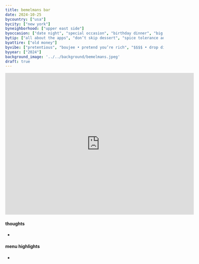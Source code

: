 ```yaml
---
title: bemelmans bar
date: 2024-10-25
bycountry: ["usa"]
bycity: ["new york"]
byneighborhood: ["upper east side"]
byoccasion: ["date night", "special occasion", "birthday dinner", "big group", "impress visitors", "brunch", "coffee • bakery", "oysters • happy hour", "small group", "dessert", "pizza", "fast casual • quick lunch", "walk-in • last minute", "tasting menu", "work dinner", "parents in town", "omakase", "day drink • patio pounders", "cocktail bar", "wine bar", "bar seating • solo dining", "people watching"]
bytip: ["all about the apps", "don’t skip dessert", "spice tolerance advised", "veggie friendly", "automatic service charge", "tough reservation • plan ahead", "the more the merrier", "ask the somm", "flames cocktails", "good for takeout", "seafood heavy", "byob", "loud"]
byattire: ["old money"]
byvibe: ["pretentious", "boujee • pretend you’re rich", "$$$$ • drop dimes"]
byyear: ["2024"]
background_image: '../../background/bemelmans.jpeg'
draft: true
---
```


<iframe src="https://www.google.com/maps/embed?pb=!1m18!1m12!1m3!1d6042.873091105459!2d-73.96573082328466!3d40.774415971384286!2m3!1f0!2f0!3f0!3m2!1i1024!2i768!4f13.1!3m3!1m2!1s0x89c25894f6830e11%3A0xa96f889c0194ea4b!2sBemelmans%20Bar!5e0!3m2!1sen!2sus!4v1732656482502!5m2!1sen!2sus" width="600" height="450" style="border:0;" allowfullscreen="" loading="lazy" referrerpolicy="no-referrer-when-downgrade"></iframe>

#### thoughts
* 

#### menu highlights
* 
